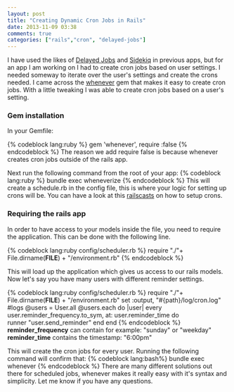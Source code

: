 ```yaml
---
layout: post
title: "Creating Dynamic Cron Jobs in Rails"
date: 2013-11-09 03:38
comments: true
categories: ["rails","cron", "delayed-jobs"]
---
```


I have used the likes of [Delayed Jobs][1] and [Sidekiq][2] in previous apps, but for an app I am working on I had to create cron jobs based on user settings. I needed someway to iterate over the user's settings and create the crons needed. I came across the [whenever][3] gem that makes it easy to create cron jobs. With a little tweaking I was able to create cron jobs based on a user's setting. 

### Gem installation

In your Gemfile: 

{% codeblock lang:ruby %}
gem 'whenever', require :false
{% endcodeblock %}
The reason we add require false is because whenever creates cron jobs outside of the rails app. 

Next run the following command from the root of your app: 
{% codeblock lang:ruby %}
bundle exec wheneverize
{% endcodeblock %}
This will create a schedule.rb in the config file, this is where your logic for setting up crons will be. You can have a look at this [railscasts][4] on how to setup crons. 
### Requiring the rails app

In order to have access to your models inside the file, you need to require the application. This can be done with the following line.

{% codeblock lang:ruby config/scheduler.rb %}
require "./"+ File.dirname(__FILE__) + "/environment.rb"
{% endcodeblock %}

This will load up the application which gives us access to our rails models. Now let's say you have many users with different reminder settings.

{% codeblock lang:ruby config/scheduler.rb %}
require "./"+ File.dirname(__FILE__) + "/environment.rb"
set :output, "#{path}/log/cron.log" #logs
@users = User.all
@users.each do |user|
  every user.reminder_frequency.to_sym, at: user.reminder_time do  
    runner "user.send_reminder"
  end 
end
{% endcodeblock %}
**reminder_frequency** can contain for example: "sunday" or "weekday"  
**reminder_time** contains the timestamp: "6:00pm"

This will create the cron jobs for every user. 
Running the following command will confirm that: 
{% codeblock lang:bash%}
bundle exec whenever
{% endcodeblock %}
There are many different solutions out there for scheduled jobs, whenever makes it really easy with it's syntax and simplicity.
Let me know if you have any questions.

[1]:https://github.com/collectiveidea/delayed_job
[2]:https://github.com/mperham/sidekiq
[3]:https://github.com/javan/whenever
[4]:http://railscasts.com/episodes/164-cron-in-ruby 
